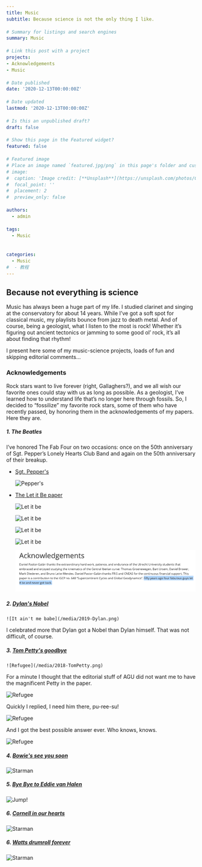```yaml
---
title: Music
subtitle: Because science is not the only thing I like. 

# Summary for listings and search engines
summary: Music

# Link this post with a project
projects:
- Acknowledgements
- Music

# Date published
date: '2020-12-13T00:00:00Z'

# Date updated
lastmod: '2020-12-13T00:00:00Z'

# Is this an unpublished draft?
draft: false

# Show this page in the Featured widget?
featured: false

# Featured image
# Place an image named `featured.jpg/png` in this page's folder and customize its options here.
# image:
#  caption: 'Image credit: [**Unsplash**](https://unsplash.com/photos/CpkOjOcXdUY)'
#  focal_point: ''
#  placement: 2
#  preview_only: false

authors:
  - admin

tags:
  - Music


categories:
  - Music
#  - 教程
---
```


## **Because not everything is science**
Music has always been a huge part of my life. I studied clarinet and singing at the conservatory for about 14 years. While I’ve got a soft spot for classical music, my playlists bounce from jazz to death metal. And of course, being a geologist, what I listen to the most is rock! Whether it’s figuring out ancient tectonics or jamming to some good ol’ rock, it’s all about finding that rhythm!

I present here some of my music-science projects, loads of fun and skipping editorial comments...

### Acknowledgements
Rock stars want to live forever (right, Gallaghers?), and we all wish our favorite ones could stay with us as long as possible. As a geologist, I’ve learned how to understand life that’s no longer here through fossils. So, I decided to “fossilize” my favorite rock stars, some of them who have recently passed, by honoring them in the acknowledgements of my papers. Here they are.

##### 1. The Beatles
I’ve honored The Fab Four on two occasions: once on the 50th anniversary of Sgt. Pepper’s Lonely Hearts Club Band and again on the 50th anniversary of their breakup.

* [Sgt. Pepper's](/publication/2017-pastor-galan-jibg/)  
 
    ![Pepper's](/media/2017-SgtPeppers.png)


* [The Let it Be paper](https://danielpastorgalan.com/publication/2020-pastor-galan-se/)

    ![Let it be](/media/2020-Beatles1.png)

    ![Let it be](/media/2020-Beatles2.png)

    ![Let it be](/media/2020-Beatles3.png)   

    ![Let it be](/media/2020-Beatles4.png)

    ![Whisper words of wisdom, Let it be](/static/media/2020-Beatles.png)

##### 2. [Dylan's Nobel](/publication/2019-pastor-galan-igr/)

    ![It ain't me babe](/media/2019-Dylan.png)

I celebrated more that Dylan got a Nobel than Dylan himself. That was not difficult, of course.

##### 3. [Tom Petty's goodbye](/publication/2018-pastor-galan-tecto/)

    ![Refugee](/media/2018-TomPetty.png)

For a minute I thought that the editorial stuff of AGU did not want me to have the magnificent Petty in the paper.

  ![Refugee](/media/Mailtompetty1.png)

Quickly I replied, I need him there, pu-ree-su!

  ![Refugee](/media/Mailtompetty2.png)

And I got the best possible answer ever. Who knows, knows.

  ![Refugee](/media/Mailtompetty3.png)

##### 4. [Bowie's see you soon](/publication/2021-leite-mendes-gsf/)

  ![Starman](/media/2021-Bowie.png)

##### 5. [Bye Bye to Eddie van Halen](/publication/2021-pastor-galan-gji/)

  ![Jump!](/media/2021-VanHalen.png)

##### 6. [Cornell in our hearts](/publication/2021-pastor-galan-epsl/)

  ![Starman](/media/2021-Cornell.png)

##### 6. [Watts drumroll forever](/publication/2022-pastor-galan-esr/)

  ![Starman](/media/2021-CharlieWattswie.png)